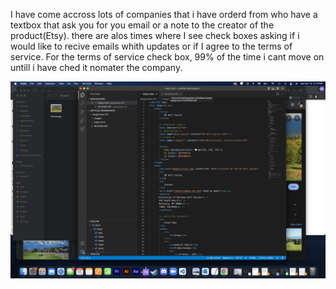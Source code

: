 I have come accross lots of companies that i have orderd from who have a textbox that ask you for you email or a note to the creator of the product(Etsy). there are alos times where I see check boxes asking if i would like to recive emails whith updates or if I agree to the terms of service. For the terms of service check box, 99% of the time i cant move on untill i have ched it nomater the company.

![Screenshot](./images/SS_7.png) 